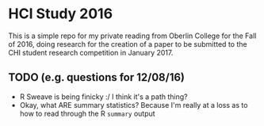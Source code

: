 # HCI Study 2016

This is a simple repo for my private reading from Oberlin College for the
Fall of 2016, doing research for the creation of a paper
to be submitted to the CHI student research competition in January 2017.

TODO (e.g. questions for 12/08/16)
----

- R Sweave is being finicky :/ I think it's a path thing?
- Okay, what ARE summary statistics? Because I'm really at a loss as to how to
read through the R `summary` output
